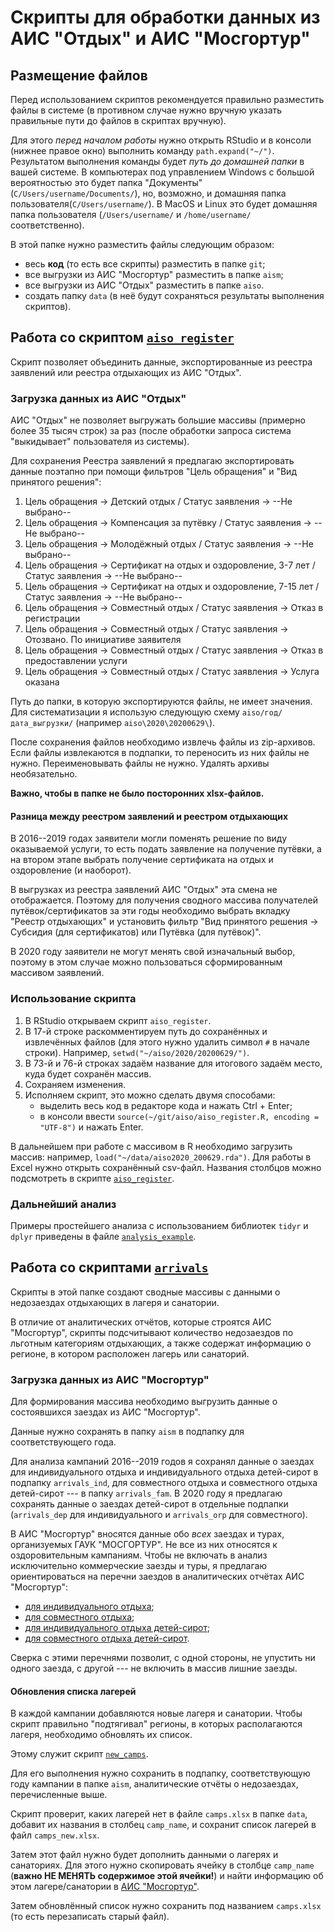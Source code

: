 # Скрипты для обработки данных из АИС "Отдых" и АИС "Мосгортур"

## Размещение файлов

Перед использованием скриптов рекомендуется правильно разместить
файлы в системе (в противном случае нужно вручную указать правильные
пути до файлов в скриптах вручную).

Для этого _перед началом работы_ нужно открыть RStudio и в консоли
(нижнее правое окно) выполнить команду `path.expand("~/")`.
Результатом выполнения команды будет _путь до домашней папки_ в вашей
системе. В компьютерах под управлением Windows с большой вероятностью
это будет папка "Документы" (`C/Users/username/Documents/`), но,
возможно, и домашняя папка пользователя(`C/Users/username/`). В MacOS
и Linux это будет домашняя папка пользователя (`/Users/username/` и
`/home/username/` соответственно).

В этой папке нужно разместить файлы следующим образом:

- весь **код** (то есть все скрипты) разместить в папке `git`;
- все выгрузки из АИС "Мосгортур" разместить в папке `aism`;
- все выгрузки из АИС "Отдых" разместить в папке `aiso`.
- создать папку `data` (в неё будут сохраняться результаты выполнения
  скриптов).

## Работа со скриптом [`aiso_register`](https://github.com/uasmgt/ais/tree/master/aiso)

Скрипт позволяет объединить данные, экспортированные из реестра
заявлений или реестра отдыхающих из АИС "Отдых".

### Загрузка данных из АИС "Отдых"

АИС "Отдых" не позволяет выгружать большие массивы (примерно более 35
тысяч строк) за раз (после обработки запроса система "выкидывает"
пользователя из системы).

Для сохранения Реестра заявлений я предлагаю экспортировать данные поэтапно при помощи фильтров "Цель обращения" и "Вид принятого решения": 

1. Цель обращения -> Детский отдых / Статус заявления -> --Не
   выбрано--
2. Цель обращения -> Компенсация за путёвку / Статус заявления ->
   --Не выбрано--
3. Цель обращения -> Молодёжный отдых / Статус заявления -> --Не
   выбрано--
4. Цель обращения -> Сертификат на отдых и оздоровление, 3-7 лет /
   Статус заявления -> --Не выбрано--
5. Цель обращения -> Сертификат на отдых и оздоровление, 7-15 лет /
   Статус заявления -> --Не выбрано--
6. Цель обращения -> Совместный отдых / Статус заявления -> Отказ в
   регистрации
7. Цель обращения -> Совместный отдых / Статус заявления -> Отозвано.
   По инициативе заявителя
8. Цель обращения -> Совместный отдых / Статус заявления -> Отказ в
   предоставлении услуги
9. Цель обращения -> Совместный отдых / Статус заявления -> Услуга
   оказана

Путь до папки, в которую экспортируются файлы, не имеет значения. Для
систематизации я использую следующую схему `aiso/год/дата_выгрузки/`
(например `aiso\2020\20200629\`).

После сохранения файлов необходимо извлечь файлы из zip-архивов. Если
файлы извлекаются в подпапки, то переносить из них файлы не нужно.
Переименовывать файлы не нужно. Удалять архивы необязательно.

**Важно, чтобы в папке не было посторонних xlsx-файлов.**

#### Разница между реестром заявлений и реестром отдыхающих

В 2016--2019 годах заявители могли поменять решение по виду
оказываемой услуги, то есть подать заявление на получение путёвки, а
на втором этапе выбрать получение сертификата на отдых и оздоровление
(и наоборот).

В выгрузках из реестра заявлений АИС "Отдых" эта смена не
отображается. Поэтому для получения сводного массива получателей
путёвок/сертификатов за эти годы необходимо выбрать вкладку "Реестр
отдыхающих" и установить фильтр "Вид принятого решения -> Субсидия
(для сертификатов) или Путёвка (для путёвок)".

В 2020 году заявители не могут менять свой изначальный выбор, поэтому
в этом случае можно пользоваться сформированным массивом заявлений.

### Использование скрипта

1. В RStudio открываем скрипт `aiso_register`.
2. В 17-й строке раскомментируем путь до сохранённых и извлечённых
   файлов (для этого нужно удалить символ `#` в начале строки). Например, `setwd("~/aiso/2020/20200629/")`.
3. В 73-й и 76-й строках задаём название для итогового задаём место,
   куда будет сохранён массив.
4. Сохраняем изменения.
5. Исполняем скрипт, это можно сделать двумя способами:
   - выделить весь код в редакторе кода и нажать Ctrl + Enter;
   - в консоли ввести `source(~/git/aiso/aiso_register.R, encoding =
     "UTF-8")` и нажать Enter.

В дальнейшем при работе с массивом в R необходимо загрузить массив:
например, `load("~/data/aiso2020_200629.rda")`. Для работы в Excel 
нужно открыть сохранённый csv-файл. Названия столбцов можно подсмотреть в скрипте [`aiso_register`](https://github.com/uasmgt/ais/blob/master/aiso/aiso_labels.R).

### Дальнейший анализ

Примеры простейшего анализа с использованием библиотек `tidyr` и
`dplyr` приведены в файле [`analysis_example`](https://github.com/uasmgt/ais/blob/master/aiso/analysis_example.R).

## Работа со скриптами [`arrivals`](https://github.com/uasmgt/ais/tree/master/arrivals)

Скрипты в этой папке создают сводные массивы с данными о недозаездах
отдыхающих в лагеря и санатории.

В отличие от аналитических отчётов, которые строятся АИС "Мосгортур",
скрипты подсчитывают количество недозаездов по льготным категориям 
отдыхающих, а также содержат информацию о регионе, в котором 
расположен лагерь или санаторий.

### Загрузка данных из АИС "Мосгортур"

Для формирования массива необходимо выгрузить данные о состоявшихся заездах из АИС "Мосгортур".

Данные нужно сохранять в папку `aism` в подпапку для соответствующего
года.

Для анализа кампаний 2016--2019 годов я сохранял данные о заездах для
индивидуального отдыха и индивидуального отдыха детей-сирот в
подпапку `arrivals_ind`, для совместного отдыха и совместного отдыха
детей-сирот --- в папку `arrivals_fam`. В 2020 году я предлагаю
сохранять данные о заездах детей-сирот в отдельные подпапки
(`arrivals_dep` для индивидуального и `arrivals_orp` для
совместного).

В АИС "Мосгортур" вносятся данные обо _всех_ заездах и турах, организуемых ГАУК "МОСГОРТУР". Не все из них относятся к оздоровительным кампаниям. Чтобы не включать в анализ исключительно коммерческие заезды и туры, я предлагаю ориентироваться на перечни заездов в аналитических отчётах АИС "Мосгортур":

- [для индивидуального отдыха](https://ais.mosgortur.ru/AnalyticReport?ReportType=0A587355-178F-4BFD-9CE8-79708E39D808);
- [для совместного отдыха](https://ais.mosgortur.ru/AnalyticReport?ReportType=2E151C59-105D-47B0-98A2-0C45A08BFD8C);
- [для индивидуального отдыха детей-сирот](https://ais.mosgortur.ru/AnalyticReport?ReportType=84A4C70B-C322-4586-8D14-CE9BD7F7B798);
- [для совместного отдыха детей-сирот](https://ais.mosgortur.ru/AnalyticReport?ReportType=D90C7591-8DAA-4078-96E7-21114A32A2FB).

Сверка с этими перечнями позволит, с одной стороны, не упустить ни 
одного заезда, с другой --- не включить в массив лишние заезды.

#### Обновления списка лагерей

В каждой кампании добавляются новые лагеря и санатории. Чтобы скрипт
правильно "подтягивал" регионы, в которых располагаются лагеря,
необходимо обновлять их список.

Этому служит скрипт [`new_camps`](https://github.com/uasmgt/ais/blob/master/new_camps.R).

Для его выполнения нужно сохранить в подпапку, соответствующую году
кампании в папке `aism`,  аналитические отчёты о недозаездах,
перечисленные выше.

Скрипт проверит, каких лагерей нет в файле `camps.xlsx` в папке
`data`, добавит их названия в столбец `camp_name`, и сохранит список
лагерей в файл `camps_new.xlsx`.

Затем этот файл нужно будет дополнить данными о лагерях и санаториях.
Для этого нужно скопировать ячейку в столбце `camp_name` (**важно НЕ
МЕНЯТЬ содержимое этой ячейки!**) и найти информацию об этом
лагере/санатории в [АИС "Мосгортур"](https://ais.mosgortur.ru/Hotels/Search).

Затем обновлённый список нужно сохранить под названием `camps.xlsx`
(то есть перезаписать старый файл).